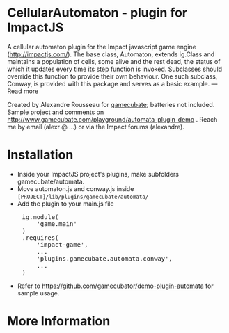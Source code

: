 # CellularAutomaton - plugin for ImpactJS #

A cellular automaton plugin for the Impact javascript game engine (http://impactjs.com/). The base class, Automaton, extends ig.Class and maintains a population of cells, some alive and the rest dead, the status of which it updates every time its step function is invoked. Subclasses should override this function to provide their own behaviour. One such subclass, Conway, is provided with this package and serves as a basic example. — Read more

Created by Alexandre Rousseau for [gamecubate](http://www.gamecubate.com); batteries not included.
Sample project and comments on http://www.gamecubate.com/playground/automata_plugin_demo .
Reach me by email (alexr @ ...) or via the Impact forums (alexandre).

# Installation

* Inside your ImpactJS project's plugins, make subfolders gamecubate/automata.
* Move automaton.js and conway.js inside ``[PROJECT]/lib/plugins/gamecubate/automata/``
* Add the plugin to your main.js file
<pre>
    ig.module(
        'game.main'
    )
    .requires(
        'impact-game',
        ...
        'plugins.gamecubate.automata.conway',
        ...
    )
</pre>
* Refer to https://github.com/gamecubator/demo-plugin-automata for sample usage.

# More Information
